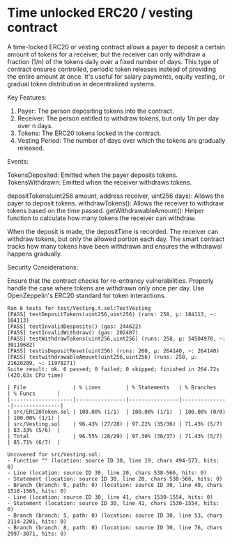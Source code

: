 # Time unlocked ERC20 / vesting contract

A time-locked ERC20 or vesting contract allows a payer to deposit a certain amount of tokens for a receiver, but the receiver can only withdraw a fraction (1/n) of the tokens daily over a fixed number of days. This type of contract ensures controlled, periodic token releases instead of providing the entire amount at once. It's useful for salary payments, equity vesting, or gradual token distribution in decentralized systems.



Key Features:
1. Payer: The person depositing tokens into the contract.
2. Receiver: The person entitled to withdraw tokens, but only 1/n per day over n days.
3. Tokens: The ERC20 tokens locked in the contract.
4. Vesting Period: The number of days over which the tokens are gradually released.



Events:

TokensDeposited: Emitted when the payer deposits tokens.
TokensWithdrawn: Emitted when the receiver withdraws tokens.

depositTokens(uint256 amount, address receiver, uint256 days): Allows the payer to deposit tokens.
withdrawTokens(): Allows the receiver to withdraw tokens based on the time passed.
getWithdrawableAmount(): Helper function to calculate how many tokens the receiver can withdraw.


When the deposit is made, the depositTime is recorded.
The receiver can withdraw tokens, but only the allowed portion each day.
The smart contract tracks how many tokens have been withdrawn and ensures the withdrawal happens gradually.

Security Considerations:

Ensure that the contract checks for re-entrancy vulnerabilities.
Properly handle the case where tokens are withdrawn only once per day.
Use OpenZeppelin's ERC20 standard for token interactions.

```
Ran 6 tests for test/Vesting.t.sol:TestVesting
[PASS] testDepositTokens(uint256,uint256) (runs: 258, μ: 184113, ~: 184113)
[PASS] testInvalidDesposits() (gas: 244622)
[PASS] testInvalidWithdraw() (gas: 202407)
[PASS] testWithdrawTokens(uint256,uint256) (runs: 258, μ: 54504970, ~: 30119682)
[PASS] testisDepositReset(uint256) (runs: 260, μ: 264140, ~: 264140)
[PASS] testwithdrawableAmount(uint256,uint256) (runs: 258, μ: 21620209, ~: 11978271)
Suite result: ok. 6 passed; 0 failed; 0 skipped; finished in 264.72s (420.63s CPU time)
```

```
| File               | % Lines        | % Statements   | % Branches    | % Funcs       |
|--------------------|----------------|----------------|---------------|---------------|
| src/ERC20Token.sol | 100.00% (1/1)  | 100.00% (1/1)  | 100.00% (0/0) | 100.00% (1/1) |
| src/Vesting.sol    | 96.43% (27/28) | 97.22% (35/36) | 71.43% (5/7)  | 83.33% (5/6)  |
| Total              | 96.55% (28/29) | 97.30% (36/37) | 71.43% (5/7)  | 85.71% (6/7)  |
```


```
Uncovered for src/Vesting.sol:
- Function "" (location: source ID 30, line 19, chars 494-573, hits: 0)
- Line (location: source ID 30, line 20, chars 538-566, hits: 0)
- Statement (location: source ID 30, line 20, chars 538-566, hits: 0)
- Branch (branch: 0, path: 0) (location: source ID 30, line 40, chars 1516-1565, hits: 0)
- Line (location: source ID 30, line 41, chars 1530-1554, hits: 0)
- Statement (location: source ID 30, line 41, chars 1530-1554, hits: 0)
- Branch (branch: 5, path: 0) (location: source ID 30, line 53, chars 2114-2201, hits: 0)
- Branch (branch: 8, path: 0) (location: source ID 30, line 76, chars 2997-3071, hits: 0)
```


